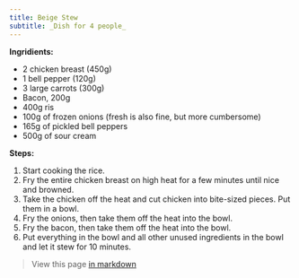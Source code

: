 ```yaml
---
title: Beige Stew
subtitle: _Dish for 4 people_
---
```


**Ingridients:**

- 2 chicken breast (450g)
- 1 bell pepper (120g)
- 3 large carrots (300g)
- Bacon, 200g
- 400g ris
- 100g of frozen onions (fresh is also fine, but more cumbersome)
- 165g of pickled bell peppers
- 500g of sour cream

**Steps:**

1. Start cooking the rice.
2. Fry the entire chicken breast on high heat for a few minutes until nice and browned.
3. Take the chicken off the heat and cut chicken into bite-sized pieces. Put them in a bowl.
4. Fry the onions, then take them off the heat into the bowl.
5. Fry the bacon, then take them off the heat into the bowl.
6. Put everything in the bowl and all other unused ingredients in the bowl and let it stew for 10 minutes.

> View this page [in markdown](./index.md)
